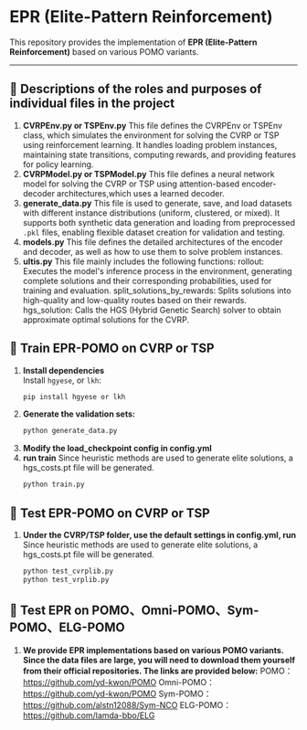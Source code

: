 # EPR (Elite-Pattern Reinforcement)

This repository provides the implementation of **EPR (Elite-Pattern Reinforcement)** based on various POMO variants.

---
## 🚀 Descriptions of the roles and purposes of individual files in the project
1. **CVRPEnv.py or TSPEnv.py**
   This file defines the CVRPEnv or TSPEnv class, which simulates the environment for solving the CVRP or TSP using reinforcement learning. It handles loading problem instances, maintaining state transitions, computing rewards, and providing features for policy learning.
2. **CVRPModel.py or TSPModel.py**
   This file defines a neural network model for solving the CVRP or TSP using attention-based encoder-decoder architectures,which uses a learned decoder.
3. **generate_data.py**
   This file is used to generate, save, and load datasets with different instance distributions (uniform, clustered, or mixed). It supports both synthetic data generation and loading from preprocessed `.pkl` files, enabling flexible dataset creation for validation and testing. 
4. **models.py**
   This file defines the detailed architectures of the encoder and decoder, as well as how to use them to solve problem instances.
5. **ultis.py**
   This file mainly includes the following functions:
   rollout: Executes the model's inference process in the environment, generating complete solutions and their corresponding probabilities, used for training and evaluation. split_solutions_by_rewards: Splits solutions into high-quality and low-quality routes based on their rewards. hgs_solution: Calls the HGS (Hybrid Genetic Search) solver to obtain approximate optimal solutions for the CVRP.

## 🚀 Train EPR-POMO on CVRP or TSP

1. **Install dependencies**  
   Install `hgyese`, or `lkh`:
   ```bash
   pip install hgyese or lkh
2. **Generate the validation sets:**
   ```bash
   python generate_data.py
3. **Modify the load_checkpoint config in config.yml**
4. **run train**
   Since heuristic methods are used to generate elite solutions, a hgs_costs.pt file will be generated.
   ```bash
   python train.py

## 🚀 Test EPR-POMO on CVRP or TSP

1. **Under the CVRP/TSP folder, use the default settings in config.yml, run**
   Since heuristic methods are used to generate elite solutions, a hgs_costs.pt file will be generated.
   ```bash
   python test_cvrplib.py
   python test_vrplib.py
   
## 🚀 Test EPR on POMO、Omni-POMO、Sym-POMO、ELG-POMO
1. **We provide EPR implementations based on various POMO variants. Since the data files are large, you will need to download them yourself from their official repositories. The links are provided below:**
POMO：https://github.com/yd-kwon/POMO
Omni-POMO：https://github.com/yd-kwon/POMO
Sym-POMO：https://github.com/alstn12088/Sym-NCO
ELG-POMO：https://github.com/lamda-bbo/ELG
